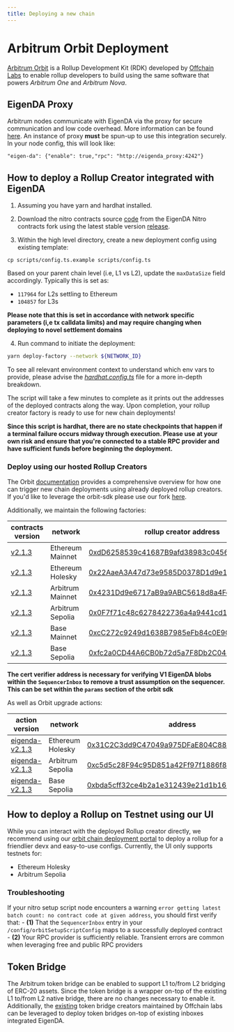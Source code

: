```yaml
---
title: Deploying a new chain
---
```


# Arbitrum Orbit Deployment

[Arbitrum
Orbit](https://docs.arbitrum.io/launch-orbit-chain/orbit-gentle-introduction) is
a Rollup Development Kit (RDK) developed by [Offchain
Labs](https://www.offchainlabs.com/) to enable rollup developers to build
 using the same software that powers *Arbitrum One* and *Arbitrum Nova*.

## EigenDA Proxy

Arbitrum nodes communicate with EigenDA via the proxy for secure communication and low code overhead. More information can be found [here](../../eigenda-proxy/eigenda-proxy.md). An instance of proxy **must** be spun-up to use this integration securely. In your node config, this will look like:
```
"eigen-da": {"enable": true,"rpc": "http://eigenda_proxy:4242"}
```

## How to deploy a Rollup Creator integrated with EigenDA

1. Assuming you have yarn and hardhat installed. 

2. Download the nitro contracts source [code](https://github.com/Layr-Labs/nitro-contracts) from the EigenDA Nitro contracts fork using the latest stable version [release](https://github.com/Layr-Labs/nitro-contracts/releases).

3. Within the high level directory, create a new deployment config using existing template:
```
cp scripts/config.ts.example scripts/config.ts
```

Based on your parent chain level (i.e, L1 vs L2), update the `maxDataSize` field accordingly. Typically this is set as:
- `117964` for L2s settling to Ethereum
- `104857` for L3s

**Please note that this is set in accordance with network specific parameters (i,e tx calldata limits) and may require changing when deploying to novel settlement domains**

4. Run command to initiate the deployment:
```bash
yarn deploy-factory --network ${NETWORK_ID} 
```

To see all relevant environment context to understand which env vars to provide, please advise the [*hardhat.config.ts*](https://github.com/Layr-Labs/nitro-contracts/blob/278fdbc39089fa86330f0c23f0a05aee61972c84/hardhat.config.ts) file for a more in-depth breakdown. 

The script will take a few minutes to complete as it prints out the addresses of the deployed contracts along the way. Upon completion, your rollup creator factory is ready to use for new chain deployments!

**Since this script is hardhat, there are no state checkpoints that happen if a terminal failure occurs midway through execution. Please use at your own risk and ensure that you're connected to a stable RPC provider and have sufficient funds before beginning the deployment.**

### Deploy using our hosted Rollup Creators
The Orbit [documentation](https://docs.arbitrum.io/launch-orbit-chain/how-tos/orbit-sdk-deploying-rollup-chain) provides a comprehensive overview for how one can trigger new chain deployments using already deployed rollup creators. If you'd like to leverage the orbit-sdk please use our fork [here](https://github.com/Layr-Labs/eigenda-orbit-sdk).

Additionally, we maintain the following factories:

| contracts version | network | rollup creator address | cert verifier address |
|---------|---------|---------|-----------|
| [v2.1.3](https://github.com/Layr-Labs/nitro-contracts/releases/tag/v2.1.3)  | Ethereum Mainnet | [0xdD6258539c41687B9afd38983c0456493423C73d](https://etherscan.io/address/0xdD6258539c41687B9afd38983c0456493423C73d#code) | [0x787c88E70900f6AE10E7B9D18024482895EBD1eb](https://etherscan.io/address/0x787c88E70900f6AE10E7B9D18024482895EBD1eb#code) |
| [v2.1.3](https://github.com/Layr-Labs/nitro-contracts/releases/tag/v2.1.3)  | Ethereum Holesky | [0x22AaeA3A47d73e9585D0378D1d9e1CeF7Cd8c6a1](https://holesky.etherscan.io/address/0x22AaeA3A47d73e9585D0378D1d9e1CeF7Cd8c6a1#code) | [0xFe52fE1940858DCb6e12153E2104aD0fDFbE1162](https://holesky.etherscan.io/address/0xFe52fE1940858DCb6e12153E2104aD0fDFbE1162#code) |
| [v2.1.3](https://github.com/Layr-Labs/nitro-contracts/releases/tag/v2.1.3)  | Arbitrum Mainnet | [0x4231Dd9e6717aB9a9ABC5618d8a4Fcf1a432F698](https://arbiscan.io/address/0x4231Dd9e6717aB9a9ABC5618d8a4Fcf1a432F698#code) | **NA** |
| [v2.1.3](https://github.com/Layr-Labs/nitro-contracts/releases/tag/v2.1.3)  | Arbitrum Sepolia | [0x0F7f71c48c6278422736a4a9441cd1d59ba0C2dB](https://sepolia.arbiscan.io/address/0x0F7f71c48c6278422736a4a9441cd1d59ba0C2dB#code) | **NA** |
| [v2.1.3](https://github.com/Layr-Labs/nitro-contracts/releases/tag/v2.1.3)  | Base Mainnet     | [0xcC272c9249d1638B7985eFb84c0E9Cdc001b73F7](https://basescan.org/address/0xcC272c9249d1638B7985eFb84c0E9Cdc001b73F7#code) | **NA** |
| [v2.1.3](https://github.com/Layr-Labs/nitro-contracts/releases/tag/v2.1.3)  | Base Sepolia     | [0xfc2a0CD44A6CB0b72d5a7F8Db2C044F62db50781](https://sepolia.basescan.org/address/0xfc2a0CD44A6CB0b72d5a7F8Db2C044F62db50781) | **NA**


**The cert verifier address is necessary for verifying V1 EigenDA blobs within the `SequencerInbox` to remove a trust assumption on the sequencer. This can be set within the `params` section of the orbit sdk**

As well as Orbit upgrade actions:

| action version | network | address |
|---------|---------|---------|
| [eigenda-v2.1.3](https://github.com/Layr-Labs/orbit-actions/blob/63ba07bbaa849117d2074ccd3c90c2628c58b36d/scripts/foundry/contract-upgrades/eigenda-v2.1.3/README.md)  | Ethereum Holesky | [0x31C2C3dd9C47049a975DFaE804C886333CDCF9BB](https://holesky.etherscan.io/address/0x31C2C3dd9C47049a975DFaE804C886333CDCF9BB#code) | 
| [eigenda-v2.1.3](https://github.com/Layr-Labs/orbit-actions/blob/63ba07bbaa849117d2074ccd3c90c2628c58b36d/scripts/foundry/contract-upgrades/eigenda-v2.1.3/README.md)  | Arbitrum Sepolia | [0xc5d5c28F94c95D851a42Ff97f1886f8af505BD04](https://sepolia.arbiscan.io/address/0xc5d5c28F94c95D851a42Ff97f1886f8af505BD04#code) | 
| [eigenda-v2.1.3](https://github.com/Layr-Labs/orbit-actions/blob/63ba07bbaa849117d2074ccd3c90c2628c58b36d/scripts/foundry/contract-upgrades/eigenda-v2.1.3/README.md)  | Base Sepolia     | [0xbda5cff32ce4b2a1e312439e21d1b163d48b0936](https://sepolia.basescan.org/address/0xbda5cff32ce4b2a1e312439e21d1b163d48b0936) | [0xA0735f425792eCcDA1b8f50ceB36B05635c77D63](https://sepolia.basescan.org/address/0xa0735f425792eccda1b8f50ceb36b05635c77d63)


## How to deploy a Rollup on Testnet using our UI

While you can interact with the deployed Rollup creator directly, we recommend using our [orbit chain deployment portal](https://orbit.eigenda.xyz/) to deploy a rollup for a friendlier devx and easy-to-use configs. Currently, the UI only supports testnets for:
- Ethereum Holesky
- Arbitrum Sepolia


### Troubleshooting
If your nitro setup script node encounters a warning `error getting latest batch count: no contract code at given address`, you should first verify that:
    - **(1)** That the `SequencerInbox` entry in your `/config/orbitSetupScriptConfig` maps to a successfully deployed contract
    - **(2)** Your RPC provider is sufficiently reliable. Transient errors are common when leveraging free and public RPC providers

## Token Bridge

The Arbitrum token bridge can be enabled to support L1 to/from L2 bridging of ERC-20 assets. Since the token bridge is a wrapper on-top of the existing L1 to/from L2 native bridge, there are no changes necessary to enable it. Additionally, the [existing](https://docs.arbitrum.io/build-decentralized-apps/reference/contract-addresses#token-bridge-smart-contracts) token bridge creators maintained by Offchain labs can be leveraged to deploy token bridges on-top of existing inboxes integrated EigenDA.